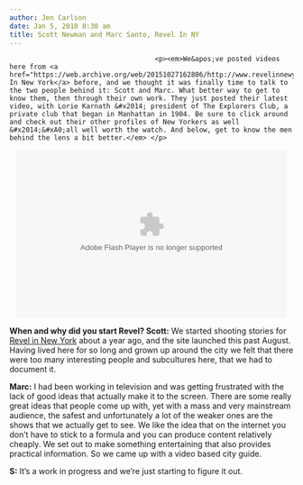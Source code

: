 ```yaml
---
author: Jen Carlson
date: Jan 5, 2010 8:30 am
title: Scott Newman and Marc Santo, Revel In NY
---
```


	
										<p><em>We&apos;ve posted videos here from <a href="https://web.archive.org/web/20151027162806/http://www.revelinnewyork.com/">Revel In New York</a> before, and we thought it was finally time to talk to the two people behind it: Scott and Marc. What better way to get to know them, then through their own work. They just posted their latest video, with Lorie Karnath &#x2014; president of The Explorers Club, a private club that began in Manhattan in 1904. Be sure to click around and check out their other profiles of New Yorkers as well &#x2014;&#xA0;all well worth the watch. And below, get to know the men behind the lens a bit better.</em> </p>

<center><embed src="https://web.archive.org/web/20151027162806oe_/http://blip.tv/play/AYG7kloC" type="application/x-shockwave-flash" width="480" height="299" allowscriptaccess="always" allowfullscreen="true"></center>

<p><strong>When and why did you start Revel? Scott:</strong> We started shooting stories for <a href="https://web.archive.org/web/20151027162806/http://revelinnewyork.com/">Revel in New York</a> about a year ago, and the site launched this past August. Having lived here for so long and grown up around the city we felt that there were too many interesting people and subcultures here, that we had to document it.</p>

<p><strong>Marc:</strong> I had been working in television and was getting frustrated with the lack of good ideas that actually make it to the screen.  There are some really great ideas that people come up with, yet with a mass and very mainstream audience, the safest and unfortunately a lot of the weaker ones are the shows that we actually get to see. We like the idea that on the internet you don&#x2019;t have to stick to a formula and you can produce content relatively cheaply.  We set out to make something entertaining that also provides practical information.  So we came up with a video based city guide.</p>

<p><strong>S:</strong> It&#x2019;s a work in progress and we&#x2019;re just starting to figure it out.</p>					
										
									
				